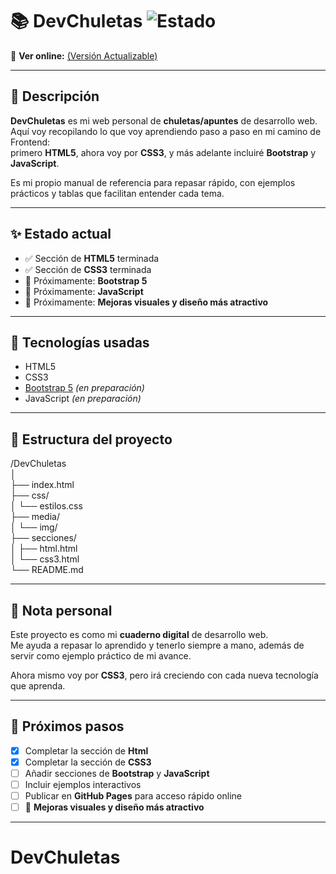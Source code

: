 # 📚 DevChuletas ![Estado](https://img.shields.io/badge/versión-en%20progreso-orange)  

🔗 **Ver online:** [(Versión Actualizable)](https://jesus323dev.github.io/DevChuletas/)  

---

## 📝 Descripción

**DevChuletas** es mi web personal de **chuletas/apuntes** de desarrollo web.  
Aquí voy recopilando lo que voy aprendiendo paso a paso en mi camino de Frontend:  
primero **HTML5**, ahora voy por **CSS3**, y más adelante incluiré **Bootstrap** y **JavaScript**.  

Es mi propio manual de referencia para repasar rápido, con ejemplos prácticos y tablas que facilitan entender cada tema.  

---

## ✨ Estado actual

- ✅ Sección de **HTML5** terminada  
- ✅ Sección de **CSS3** terminada  
- 🚧 Próximamente: **Bootstrap 5**  
- 🚧 Próximamente: **JavaScript**  
- 🎨 Próximamente: **Mejoras visuales y diseño más atractivo**  

---

## 🧰 Tecnologías usadas

- HTML5  
- CSS3  
- [Bootstrap 5](https://getbootstrap.com/) *(en preparación)*  
- JavaScript *(en preparación)*  

---

## 📂 Estructura del proyecto

/DevChuletas  
│  
├── index.html  
├── css/  
│   └── estilos.css  
├── media/  
│   └── img/  
├── secciones/  
│   ├── html.html  
│   └── css3.html  
└── README.md  

---

## 🧠 Nota personal

Este proyecto es como mi **cuaderno digital** de desarrollo web.  
Me ayuda a repasar lo aprendido y tenerlo siempre a mano, además de servir como ejemplo práctico de mi avance.  

Ahora mismo voy por **CSS3**, pero irá creciendo con cada nueva tecnología que aprenda.  

---

## 🚀 Próximos pasos
- [x] Completar la sección de **Html**
- [x] Completar la sección de **CSS3**  
- [ ] Añadir secciones de **Bootstrap** y **JavaScript**  
- [ ] Incluir ejemplos interactivos  
- [ ] Publicar en **GitHub Pages** para acceso rápido online  
- [ ] 🎨 **Mejoras visuales y diseño más atractivo**  

---

# DevChuletas
